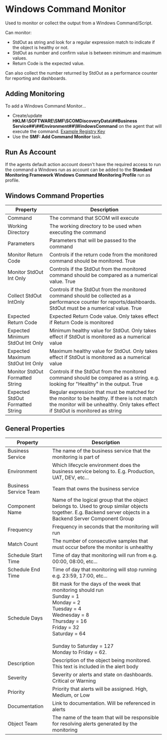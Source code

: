 
# Windows Command Monitor
Used to monitor or collect the output from a Windows Command/Script. 

Can monitor:
	    
* StdOut as string and look for a regular expression match to indicate if the object is healthy or not.
* StdOut as number and confirm value is between minimum and maximum values.
* Return Code is the expected value.

Can also collect the number returned by StdOut as a performance counter for reporting and dashboards.

## Adding Monitoring

To add a Windows Command Monitor...

* Create/update **HKLM:\SOFTWARE\SMF\SCOMDiscoveryData\\##Business Service##\\##Environment##\\WindowsCommand** on the agent that will execute the command. [Example Registry Key](https://github.com/KeithRochester/Standard-Monitoring-Framework/blob/main/Documentation/Example%20Files/WindowsCommand.Reg)
* Use the **SMF: Add Command Monitor** task.

## Run As Account
If the agents default action account doesn't have the required access to run the command a Windows run as account can be added to the **Standard Monitoring Framework Windows Command Monitoring Profile** run as profile.  

## Windows Command Properties 

|Property|Description|
|-|-|
|Command|The command that SCOM will execute|
|Working Directory|The working directory to be used when executing the command|
|Parameters|Parameters that will be passed to the command|
|Monitor Return Code|Controls if the return code from the monitored command should be monitored. True|False|
|Monitor StdOut Int Only|Controls if the StdOut from the monitored command should be compared as a numerical value. True|False|
|Collect StdOut IntOnly|Controls if the StdOut from the monitored command should be collected as a performance counter for reports/dashboards. StdOut must be a numerical value. True|False|
|Expected Return Code|Expected Return Code value. Only takes effect if Return Code is monitored|
|Expected Minimum StdOut Int Only|Minimum healthy value for StdOut. Only takes effect if StdOut is monitored as a numerical value|
|Expected Maximum StdOut Int Only|Maximum healthy value for StdOut. Only takes effect if StdOut is monitored as a numerical value|
|Monitor StdOut Formatted String|Controls if the StdOut from the monitored command should be compared as a string. e.g. looking for "Healthy" in the output. True|False|
|Expected StdOut Formatted String|Regular expression that must be matched for the monitor to be healthy. If there is not match the monitor will be unhealthy. Only takes effect if StdOut is monitored as string|

## General Properties

|Property|Description|
|-|-|
|Business Service|The name of the business service that the monitoring is part of|
|Environment|Which lifecycle environment does the business service belong to. E.g. Production, UAT, DEV, etc...|
|Business Service Team|Team that owns the business service|
|Component Name|Name of the logical group that the object belongs to. Used to group similar objects together. E.g. Backend server objects in a Backend Server Component Group|
|Frequency|Frequency in seconds that the monitoring will run|
|Match Count|The number of consecutive samples that must occur before the monitor is unhealthy|
|Schedule Start Time|Time of day that monitoring will run from e.g. 00:00, 08:00, etc...|
|Schedule End Time|Time of day that monitoring will stop running e.g. 23:59, 17:00, etc...|
|Schedule Days|Bit mask for the days of the week that monitoring should run<br>Sunday = 1<br>  Monday = 2 <br>Tuesday = 4<br>Wednesday = 8<br>Thursday = 16<br>Friday = 32<br>Saturday = 64<br><br>Sunday to Saturday = 127<br>Monday to Friday = 62.|
|Description|Description of the object being monitored. This text is included in the alert body|
|Severity|Severity or alerts and state on dashboards. Critical or Warning|
|Priority|Priority that alerts will be assigned. High, Medium, or Low|
|Documentation|Link to documentation. Will be referenced in alerts|
|Object Team|The name of the team that will be responsible for resolving alerts generated by the monitoring|

